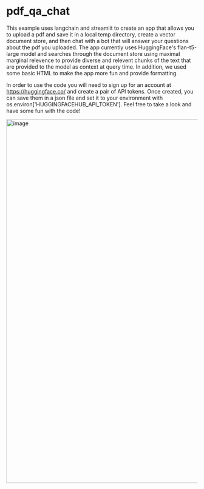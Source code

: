 # pdf_qa_chat
This example uses langchain and streamlit to create an app that allows you to upload a pdf and save it in a local temp directory, create a vector document store, and then chat with a bot that will answer your questions about the pdf you uploaded. The app currently uses HuggingFace's flan-t5-large model and searches through the document store using maximal marginal relevence to provide diverse and relevent chunks of the text that are provided to the model as context at query time. In addition, we used some basic HTML to make the app more fun and provide formatting.

In order to use the code you will need to sign up for an account at <a href="https://huggingface.co/">https://huggingface.co/</a> and create a pair of API tokens. Once created, you can save them in a json file and set it to your environment with os.environ['HUGGINGFACEHUB_API_TOKEN']. Feel free to take a look and have some fun with the code!

<img width="958" alt="image" src="https://github.com/DylanRowe4/pdf_chatbot/assets/43864012/314efa19-db18-4f81-a375-3f73221951f7">
